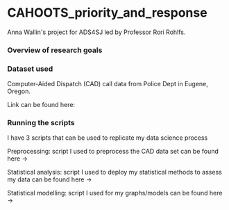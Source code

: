# CAHOOTS_priority_and_response
Anna Wallin's project for ADS4SJ led by Professor Rori Rohlfs.

### Overview of research goals

### Dataset used 
Computer-Aided Dispatch (CAD) call data from Police Dept in Eugene, Oregon.

Link can be found here: 


### Running the scripts
I have 3 scripts that can be used to replicate my data science process

Preprocessing: script I used to preprocess the CAD data set can be found here -> 

Statistical analysis: script I used to deploy my statistical methods to assess my data can be found here -> 

Statistical modelling: script I used for my graphs/models can be found here -> 

